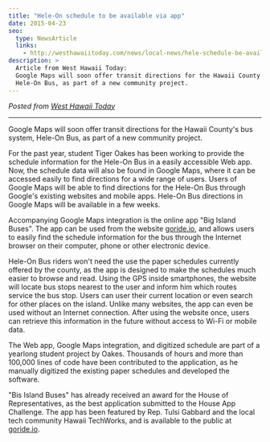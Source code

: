 ```yaml
---
title: "Hele-On schedule to be available via app"
date: 2015-04-23
seo:
  type: NewsArticle
  links:
    - http://westhawaiitoday.com/news/local-news/hele-schedule-be-available-app
description: >
  Article from West Hawaii Today:
  Google Maps will soon offer transit directions for the Hawaii County's bus system,
  Hele-On Bus, as part of a new community project.
---
```


_Posted from [West Hawaii Today](http://westhawaiitoday.com/news/local-news/hele-schedule-be-available-app)_

---

Google Maps will soon offer transit directions for the Hawaii County's bus system,
Hele-On Bus, as part of a new community project.

For the past year, student Tiger Oakes has been working to provide
the schedule information for the Hele-On Bus in a easily accessible Web app.
Now, the schedule data will also be found in Google Maps, where it can be
accessed easily to find directions for a wide range of users.
Users of Google Maps will be able to find directions for the Hele-On Bus through
Google's existing websites and mobile apps. Hele-On Bus directions in Google Maps
will be available in a few weeks.

Accompanying Google Maps integration is the online app "Big Island Buses".
The app can be used from the website [goride.io](https://notwoods.github.io/big-island-buses),
and allows users to easily find the schedule information for the bus through the
Internet browser on their computer, phone or other electronic device.

Hele-On Bus riders won't need the use the paper schedules currently offered
by the county, as the app is designed to make the schedules much easier to
browse and read. Using the GPS inside smartphones, the website will locate
bus stops nearest to the user and inform him which routes service the bus stop.
Users can user their current location or even search for other places on the island.
Unlike many websites, the app can even be used without an Internet connection.
After using the website once, users can retrieve this information in the
future without access to Wi-Fi or mobile data.

The Web app, Google Maps integration, and digitized schedule are part of a
yearlong student project by Oakes. Thousands of hours and more than 100,000
lines of code have been contributed to the application, as he manually digitized
the existing paper schedules and developed the software.

"Bis Island Buses" has already received an award for the House of Representatives,
as the best application submitted to the House App Challenge. The app has been
featured by Rep. Tulsi Gabbard and the local tech community Hawaii TechWorks,
and is available to the public at [goride.io](https://notwoods.github.io/big-island-buses).
